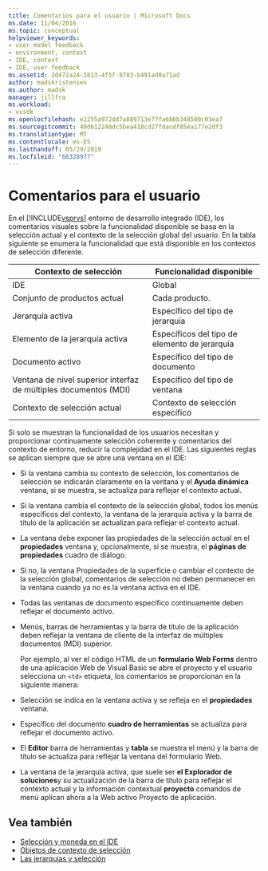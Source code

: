 ```yaml
---
title: Comentarios para el usuario | Microsoft Docs
ms.date: 11/04/2016
ms.topic: conceptual
helpviewer_keywords:
- user model feedback
- environment, context
- IDE, context
- IDE, user feedback
ms.assetid: 2d472a24-3813-4f5f-9783-b491ad8a71ad
author: madskristensen
ms.author: madsk
manager: jillfra
ms.workload:
- vssdk
ms.openlocfilehash: e2255a972dd7a889713e77fa686b348500c03ea7
ms.sourcegitcommit: 40d612240dc5bea418cd27fdacdf85ea177e2df3
ms.translationtype: MT
ms.contentlocale: es-ES
ms.lasthandoff: 05/29/2019
ms.locfileid: "66328977"
---
```

# <a name="feedback-to-the-user"></a>Comentarios para el usuario
En el [!INCLUDE[vsprvs](../../code-quality/includes/vsprvs_md.md)] entorno de desarrollo integrado (IDE), los comentarios visuales sobre la funcionalidad disponible se basa en la selección actual y el contexto de la selección global del usuario. En la tabla siguiente se enumera la funcionalidad que está disponible en los contextos de selección diferente.

|Contexto de selección|Funcionalidad disponible|
|-----------------------|-----------------------------|
|IDE|Global|
|Conjunto de productos actual|Cada producto.|
|Jerarquía activa|Específico del tipo de jerarquía|
|Elemento de la jerarquía activa|Específicos del tipo de elemento de jerarquía|
|Documento activo|Específico del tipo de documento|
|Ventana de nivel superior interfaz de múltiples documentos (MDI)|Específico del tipo de ventana|
|Contexto de selección actual|Contexto de selección específico|

 Si solo se muestran la funcionalidad de los usuarios necesitan y proporcionar continuamente selección coherente y comentarios del contexto de entorno, reducir la complejidad en el IDE. Las siguientes reglas se aplican siempre que se abre una ventana en el IDE:

- Si la ventana cambia su contexto de selección, los comentarios de selección se indicarán claramente en la ventana y el **Ayuda dinámica** ventana, si se muestra, se actualiza para reflejar el contexto actual.

- Si la ventana cambia el contexto de la selección global, todos los menús específicos del contexto, la ventana de la jerarquía activa y la barra de título de la aplicación se actualizan para reflejar el contexto actual.

- La ventana debe exponer las propiedades de la selección actual en el **propiedades** ventana y, opcionalmente, si se muestra, el **páginas de propiedades** cuadro de diálogo.

- Si no, la ventana Propiedades de la superficie o cambiar el contexto de la selección global, comentarios de selección no deben permanecer en la ventana cuando ya no es la ventana activa en el IDE.

- Todas las ventanas de documento específico continuamente deben reflejar el documento activo.

- Menús, barras de herramientas y la barra de título de la aplicación deben reflejar la ventana de cliente de la interfaz de múltiples documentos (MDI) superior.

  Por ejemplo, al ver el código HTML de un **formulario Web Forms** dentro de una aplicación Web de Visual Basic se abre el proyecto y el usuario selecciona un `<td>` etiqueta, los comentarios se proporcionan en la siguiente manera:

- Selección se indica en la ventana activa y se refleja en el **propiedades** ventana.

- Específico del documento **cuadro de herramientas** se actualiza para reflejar el documento activo.

- El **Editor** barra de herramientas y **tabla** se muestra el menú y la barra de título se actualiza para reflejar la ventana del formulario Web.

- La ventana de la jerarquía activa, que suele ser **el Explorador de soluciones**y su actualización de la barra de título para reflejar el contexto actual y la información contextual **proyecto** comandos de menú aplican ahora a la Web activo Proyecto de aplicación.

## <a name="see-also"></a>Vea también
- [Selección y moneda en el IDE](../../extensibility/internals/selection-and-currency-in-the-ide.md)
- [Objetos de contexto de selección](../../extensibility/internals/selection-context-objects.md)
- [Las jerarquías y selección](../../extensibility/internals/hierarchies-and-selection.md)
